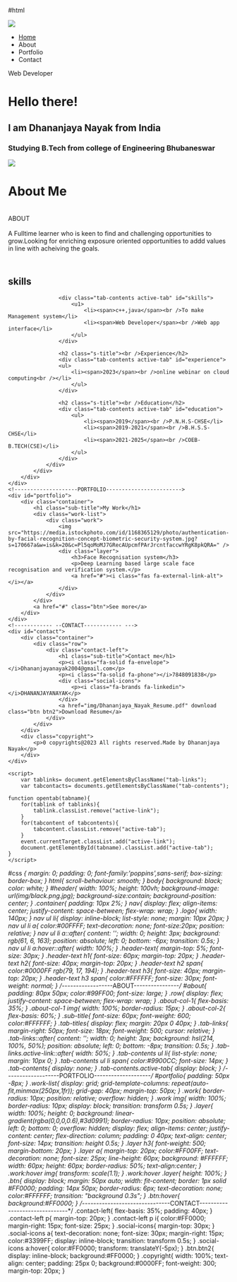 #html
<!DOCTYPE html PUBLIC "-//W3C//DTD XHTML 1.0 Transitional//EN" "http://www.w3.org/TR/xhtml1/DTD/xhtml1-transitional.dtd">
<html xmlns="http://www.w3.org/1999/xhtml">
<head>
	<meta charset="utf-8" />
	<meta http-equiv="X-UA-Compatiable" content="IE=edge" />
	<meta name="viewport" content="width=device=width, initial-scale.0" />
	<title>My Portfolio Page</title>
	<link rel="stylesheet" href="style.css" />
	<script src="http://kit.fontawesome.com/1d53a989c7.js" crossorigin="anonymous"></script>
</head>
<body>
	<div id="header">
		<div class="container">
			<nav>
				<img src="img/black.png.jpg" />
				<ul>
					<li><a href="#header">Home</a></li>
					<li><a href="#about"></a>About</li>
					<li><a href="#portfolio"></a>Portfolio</li>
					<li><a href="#contact"></a>Contact</li>
				</ul>
			</nav>
			<div class="header-text">
				<p>Web Developer</p>
				<h1>Hello there!</h1>
				<h2>I am <span>Dhananjaya Nayak</span> from<span> India</span><br /></h2>
				<h3><span>Studying B.Tech from college of Engineering Bhubaneswar</span></h3>
			</div>
		</div>
	<!-----------------ABOUT------------------->
	<div id="about">
		<div class="container">
			<div class="row">
				<div class="about-col-1">
					<img src="C:\Users\HP\OneDrive\Pictures\picture\IMG20221201201439.jpg" />
				</div>
				<div class="about-col-2">
					<h1 class="sub-title">About Me</h1>
					<p><br />ABOUT<br /><br />A Fulltime learner who is keen to find and challenging opportunities to grow.Looking for    		            		enriching exposure oriented opportunities to addd values in line with acheiving the goals.</p>
					<h2 class="s-title"><br />skills</h2>
					
					<div class="tab-contents active-tab" id="skills">
						<u1>
							<li><span>c++,java</span><br />To make Management system</li>
							<li><span>Web Developer</span><br />Web app interface</li>
						</ul>
					</div>
					
					<h2 class="s-title"><br />Experience</h2>
					<div class="tab-contents active-tab" id="experience">
					<ul>
						<li><span>2023</span><br />online webinar on cloud computing<br /></li>
						</ul>
					</div>
					
					<h2 class="s-title"><br />Education</h2>
					<div class="tab-contents active-tab" id="education">
						<ul>
							<li><span>2019</span><br />P.N.H.S-CHSE</li>
							<li><span>2019-2021</span><br />B.H.S.S-CHSE</li>
							<li><span>2021-2025</span><br />COEB-B.TECH(CSE)</li>
						</ul>
					</div>
				</div>
			</div>
		</div>
	</div>
	<!--------------------PORTFOLIO------------------------>
	<div id="portfolio">
		<div class="container">
			<h1 class="sub-title">My Work</h1>
			<div class="work-list">
				<div class="work">
				 	<img src="https://media.istockphoto.com/id/1168365129/photo/authentication-by-facial-recognition-concept-biometric-security-system.jpg?s=170667a&w=is&k=20&c=Pl5qoMoMJ7GRecAUpcmfPArJrcntfaccwYRgK8pkQRA=" />
					<div class="layer">
						<h3>Face Recognisation system</h3>
						<p>Deep Learning based large scale face recognisation and verification system.</p>
						<a href="#"><i class="fas fa-external-link-alt"></i></a>
					</div>
				</div>
			</div>
			<a href="#" class="btn">See more</a>
		</div>
	</div>
	<!------------ --CONTACT------------ --->
	<div id="contact">
		<div class="container">
			<div class="row">
				<div class="contact-left">
					<h1 class="sub-title">Contact me</h1>
					<p><i class="fa-solid fa-envelope"></i>Dhananjayanayak2004@gmail.com</p>
					<p><i class="fa-solid fa-phone"></i>7848091838</p>
					<div class="social-icons">
						<p><i class="fa-brands fa-linkedin"></i>DHANANJAYANAYAK</p>
					</div>
					<a href="img/Dhananjaya_Nayak_Resume.pdf" download class="btn btn2">Download Resume</a>
				</div>
			</div>
		</div>
		<div class="copyright">
			<p>0 copyrights@2023 All rights reserved.Made by Dhananjaya Nayak</p>
		</div>
	</div>
	
	<script>
		var tablinks= document.getElementsByClassName("tab-links");
		var tabcontacts= documents.getElementsByClassName("tab-contents");
		
	function opentab(tabname){
		for(tablink of tablinks){
			tablink.classList.remove("active-link");
		}
		for(tabcontent of tabcontents){
			tabcontent.classList.remove("active-tab");
		}
		event.currentTarget.classList.add("active-link");
		document.getElementById(tabname).classList.add("active-tab");
	}
	</script>
</body>
</html>

#css
*{
	margin: 0;
	padding: 0;
	font-family:'poppins',sans-serif;
	box-sizing: border-box;
}
html{
	scroll-behaviour: smooth;
}
body{
	background: black;
	color: white;
}
#header{
	width: 100%;
	height: 100vh;
	background-image: url(img/black.png.jpg);
	background-size:contain;
	background-position: center;
}
.container{
	padding: 10px 2%;
}
nav{
	display: flex;
	align-items: center;
	justify-content: space-between;
	flex-wrap: wrap;
}
.logo{
	width: 140px;
}
nav ul li{
	display: inline-block;
	list-style: none;
	margin: 10px 20px;
}
nav ul li a{
	color:#00FFFF;
	text-decoration: none;
	font-size:20px;
	position: relative;
}
nav ul li a::after{
	content: '';
	width: 0;
	height: 3px;
	background: rgb(61, 6, 163);
	position: absolute;
	left: 0;
	bottom: -6px;
	transition: 0.5s;
}
nav ul li a:hover::after{
	width: 100%;
}
.header-text{
	margin-top: 5%;
	font-size: 30px;
}
.header-text h1{
	font-size: 60px;
	margin-top: 20px;
}
.header-text h2{
	font-size: 40px;
	margin-top: 20px;
}
.header-text h2 span{
	color:#0000FF rgb(79, 17, 194);
}
.header-text h3{
	font-size: 40px;
	margin-top: 20px;
}
.header-text h3 span{
	color:#FFFFFF;
	font-size: 30px;
	font-weight: normal;
}
/*------------------ABOUT----------------*/
#about{
	padding: 80px 50px;
	color:#99FF00;
	font-size: large;
}
.row{
	display: flex;
	justify-content: space-between;
	flex-wrap: wrap;
}
.about-col-1{
	flex-basis: 35%;
}
.about-col-1 img{
	width: 100%;
	border-radius: 15px;
}
.about-col-2{
	flex-basis: 60%;
}
.sub-title{
	font-size: 60px;
	font-weight: 600;
	color:#FFFFFF;
}
.tab-titles{
	display: flex;
	margin: 20px 0 40px;
}
.tab-links{
	margin-right: 50px;
	font-size: 18px;
	font-weight: 500;
	cursor: relative;
}
.tab-links::after{
	content: '';
	width: 0;
	height: 3px;
	background: hsl(214, 100%, 50%);
	position: absolute;
	left: 0;
	bottom: -8px;
	transition: 0.5s;
}
.tab-links.active-link::after{
	width: 50%;
}
.tab-contents ul li{
	list-style: none;
	margin: 10px 0;
}
.tab-contents ul li span{
	color:#9900CC;
	font-size: 14px;
}
.tab-contents{
	display: none;
}
.tab-contents.active-tab{
	display: block;
}
/*-------------------PORTFOLIO--------------------*/
#portfolio{
	padding: 50px -8px;
}
.work-list{
	display: grid;
	grid-template-columns: repeat(auto-fit,minmax(250px,1fr));
	grid-gap: 40px;
	margin-top: 50px;
}
.work{
	border-radius: 10px;
	position: relative;
	overflow: hidden;
}
.work img{
	width: 100%;
	border-radius: 10px;
	display: block;
	transition: transform 0.5s;
}
.layer{
	width: 100%;
	height: 0;
	background: linear-gradient(rgba(0,0,0,0.6),#3d0991);
	border-radius: 10px;
	position: absolute;
	left: 0;
	bottom: 0;
	overflow: hidden;
	display: flex;
	align-items: center;
	justify-content: center;
	flex-direction: column;
	padding: 0 40px;
	text-align: center;
	font-size: 14px;
	transition: height 0.5s;
}
.layer h3{
	font-weight: 500;
	margin-bottom: 20px;
}
.layer a{
	margin-top: 20px;
	color:#FF00FF;
	text-decoration: none;
	font-size: 25px;
	line-height: 60px;
	background: #FFFFFF;
	width: 60px;
	height: 60px;
	border-radius: 50%;
	text-align:center;
}
.work:hover img{
	transform: scale(1.1);
}
.work:hover .layer{
	height: 100%;
}
.btn{
	display: block;
	margin: 50px auto;
	width: fit-content;
	border: 1px solid #FF0000;
	padding: 14px 50px;
	border-radius: 6px;
	text-decoration: none;
	color:#FFFFFF;
	transition: "background 0.3s";
}
.btn:hover{
	background:#FF0000;
}
/*-------------------------------CONTACT-------------------------------*/
.contact-left{
	flex-basis: 35%;
	padding: 40px;
}
.contact-left p{
	margin-top: 20px;
}
.contact-left p i{
	color:#FF0000;
	margin-right: 15px;
	font-size: 25px;
}
.social-icons{
	margin-top: 30px;
}
.social-icons a{
	text-decoration: none;
	font-size: 30px;
	margin-right: 15px;
	color:#3399FF;
	display: inline-block;
	transition: transform 0.5s;
}
.social-icons a:hover{
	color:#FF0000;
	transform: translateY(-5px);
}
.btn.btn2{
	display: inline-block;
	background:#FF0000;
}
.copyright{
	width: 100%;
	text-align: center;
	padding: 25px 0;
	background:#0000FF;
	font-weight: 300;
	margin-top: 20px;
}
